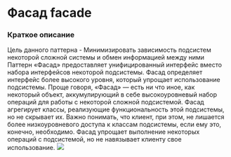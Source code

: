 # Фасад facade
### Краткое описание
Цель данного паттерна - Минимизировать зависимость подсистем некоторой сложной системы и обмен информацией между ними
Паттерн «Фасад» предоставляет унифицированный интерфейс вместо набора интерфейсов некоторой подсистемы.
Фасад определяет интерфейс более высокого уровня, который упрощает использование подсистемы.
Проще говоря, «Фасад» — есть ни что иное, как некоторый объект, аккумулирующий в себе высокоуровневый
набор операций для работы с некоторой сложной подсистемой.
Фасад агрегирует классы, реализующие функциональность этой подсистемы, но не скрывает их.
Важно понимать, что клиент, при этом, не лишается более низкоуровневого доступа к классам подсистемы,
если ему это, конечно, необходимо.
Фасад упрощает выполнение некоторых операций с подсистемой, но не навязывает клиенту свое использование.
![](https://habrastorage.org/r/w1560/getpro/habr/post_images/049/2df/3bf/0492df3bf1fc55c520276c618815298a.jpg)



